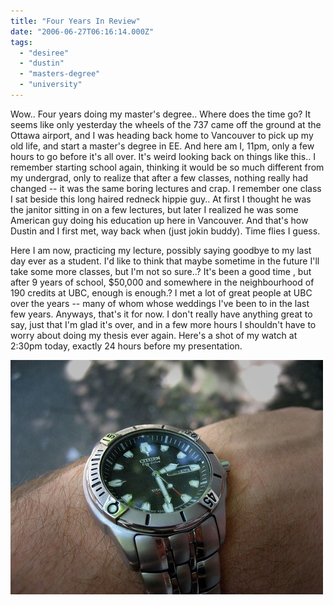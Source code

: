 ```yaml
---
title: "Four Years In Review"
date: "2006-06-27T06:16:14.000Z"
tags: 
  - "desiree"
  - "dustin"
  - "masters-degree"
  - "university"
---
```


Wow.. Four years doing my master's degree.. Where does the time go? It seems like only yesterday the wheels of the 737 came off the ground at the Ottawa airport, and I was heading back home to Vancouver to pick up my old life, and start a master's degree in EE. And here am I, 11pm, only a few hours to go before it's all over. It's weird looking back on things like this.. I remember starting school again, thinking it would be so much different from my undergrad, only to realize that after a few classes, nothing really had changed -- it was the same boring lectures and crap. I remember one class I sat beside this long haired redneck hippie guy.. At first I thought he was the janitor sitting in on a few lectures, but later I realized he was some American guy doing his education up here in Vancouver. And that's how Dustin and I first met, way back when (just jokin buddy). Time flies I guess.

Here I am now, practicing my lecture, possibly saying goodbye to my last day ever as a student. I'd like to think that maybe sometime in the future I'll take some more classes, but I'm not so sure..? It's been a good time , but after 9 years of school, $50,000 and somewhere in the neighbourhood of 190 credits at UBC, enough is enough.? I met a lot of great people at UBC over the years -- many of whom whose weddings I've been to in the last few years. Anyways, that's it for now. I don't really have anything great to say, just that I'm glad it's over, and in a few more hours I shouldn't have to worry about doing my thesis ever again. Here's a shot of my watch at 2:30pm today, exactly 24 hours before my presentation.

[![T minus 24 hours](images/175909673_bb528a952e.jpg)](http://www.flickr.com/photos/duanestorey/175909673/)
